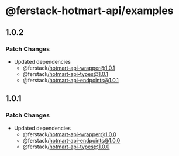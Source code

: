 # @ferstack-hotmart-api/examples

## 1.0.2

### Patch Changes

- Updated dependencies
  - @ferstack/hotmart-api-wrapper@1.0.1
  - @ferstack/hotmart-api-types@1.0.1
  - @ferstack/hotmart-api-endpoints@1.0.1

## 1.0.1

### Patch Changes

- Updated dependencies
  - @ferstack/hotmart-api-wrapper@1.0.0
  - @ferstack/hotmart-api-endpoints@1.0.0
  - @ferstack/hotmart-api-types@1.0.0
